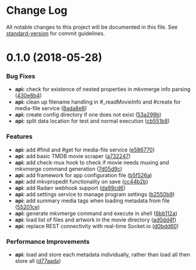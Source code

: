# Change Log

All notable changes to this project will be documented in this file. See [standard-version](https://github.com/conventional-changelog/standard-version) for commit guidelines.

<a name="0.1.0"></a>
# 0.1.0 (2018-05-28)


### Bug Fixes

* **api:** check for existence of nested properties in mkvmerge info parsing ([430e8b4](https://github.com/aaginskiy/mediabot/commit/430e8b4))
* **api:** clean up filename handling in #_readMovieInfo and #create for media-file service ([8ada8e8](https://github.com/aaginskiy/mediabot/commit/8ada8e8))
* **api:** create config directory if one does not exist ([53a299b](https://github.com/aaginskiy/mediabot/commit/53a299b))
* **api:** split data location for test and normal execution ([cb551b8](https://github.com/aaginskiy/mediabot/commit/cb551b8))


### Features

* **api:** add #find and #get for media-file service ([e586770](https://github.com/aaginskiy/mediabot/commit/e586770))
* **api:** add basic TMDB movie scraper ([a732247](https://github.com/aaginskiy/mediabot/commit/a732247))
* **api:** add check-mux hook to check if movie needs muxing and mkvmerge command generation ([7d05d9c](https://github.com/aaginskiy/mediabot/commit/7d05d9c))
* **api:** add framework for app configuration file ([b5f526a](https://github.com/aaginskiy/mediabot/commit/b5f526a))
* **api:** add mkvpropedit functionality on save ([cc44b2b](https://github.com/aaginskiy/mediabot/commit/cc44b2b))
* **api:** add Radarr webhook support ([da99cd6](https://github.com/aaginskiy/mediabot/commit/da99cd6))
* **api:** add settings service to manage program settings ([b2550b9](https://github.com/aaginskiy/mediabot/commit/b2550b9))
* **api:** add summary media tags when loading metadata from file ([55201ce](https://github.com/aaginskiy/mediabot/commit/55201ce))
* **api:** generate mkvmerge command and execute in shell ([6bb112a](https://github.com/aaginskiy/mediabot/commit/6bb112a))
* **api:** load list of files and artwork in the movie directory ([ad0dd4f](https://github.com/aaginskiy/mediabot/commit/ad0dd4f))
* **api:** replace REST connectivity with real-time Socket.io ([d0bdd60](https://github.com/aaginskiy/mediabot/commit/d0bdd60))


### Performance Improvements

* **api:** load and store each metadata individually, rather than load all then store all ([d77aada](https://github.com/aaginskiy/mediabot/commit/d77aada))
